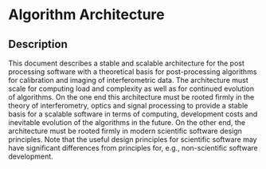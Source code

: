 # Algorithm Architecture

## Description


  This document describes a stable and scalable
  architecture for the post processing software with a theoretical
  basis for post-processing algorithms for calibration and imaging of
  interferometric data. The architecture must scale for computing load
  and complexity as well as for continued evolution of algorithms.  On
  the one end this architecture must be rooted firmly in the theory of
  interferometry, optics and signal processing to provide a stable
  basis for a scalable software in terms of computing, development
  costs and inevitable evolution of the algorithms in the future.  On
  the other end, the architecture must be rooted firmly in modern
  scientific software design principles.  Note that the useful design
  principles for scientific software may have significant differences
  from principles for, e.g., non-scientific software development.